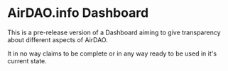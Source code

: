 # AirDAO.info Dashboard

This is a pre-release version of a Dashboard aiming to give transparency about different aspects of AirDAO.

It in no way claims to be complete or in any way ready to be used in it's current state.
